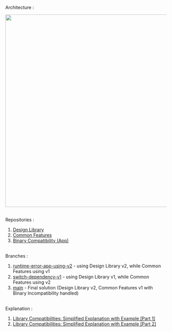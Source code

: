 Architecture :

<img src="https://github.com/user-attachments/assets/00bc184c-ec77-4311-85f3-85a8b9b68fb8" width="600"/><br><br>

Repositories :
1. [Design Library](https://github.com/franzandel/DesignLibrary)
2. [Common Features](https://github.com/franzandel/CommonFeatures)
3. [Binary Compatibility (App)](https://github.com/franzandel/BinaryCompatibility)<br><br>


Branches :
1. [runtime-error-app-using-v2](https://github.com/franzandel/BinaryCompatibility/tree/runtime-error-app-using-v2) - using Design Library v2, while Common Features using v1
2. [switch-dependency-v1](https://github.com/franzandel/BinaryCompatibility/tree/switch-dependency-v1) - using Design Library v1, while Common Features using v2
3. [main](https://github.com/franzandel/CommonFeatures/tree/main) - Final solution (Design Library v2, Common Features v1 with Binary Incompatibility handled)<br><br>


Explanation : 
1. [Library Compatibilities: Simplified Explanation with Example [Part 1]](https://medium.com/@franzandel/simplified-way-of-maintaining-library-compatibilities-part-1-28430e76ce50)
2. [Library Compatibilities: Simplified Explanation with Example [Part 2]](https://medium.com/@franzandel/simplified-way-of-maintaining-library-compatibilities-part-2-7a7e3c2b8fd2)
